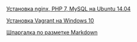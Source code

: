 [Установка nginx, PHP 7, MySQL на Ubuntu 14.04](lemp-install-manual-ru/README.md)

[Установка Vagrant на Windows 10](ustanovka-vagrant-na-windows-10/README.md)

[Шпаргалка по разметке Markdown](razmetka-github/README.md)